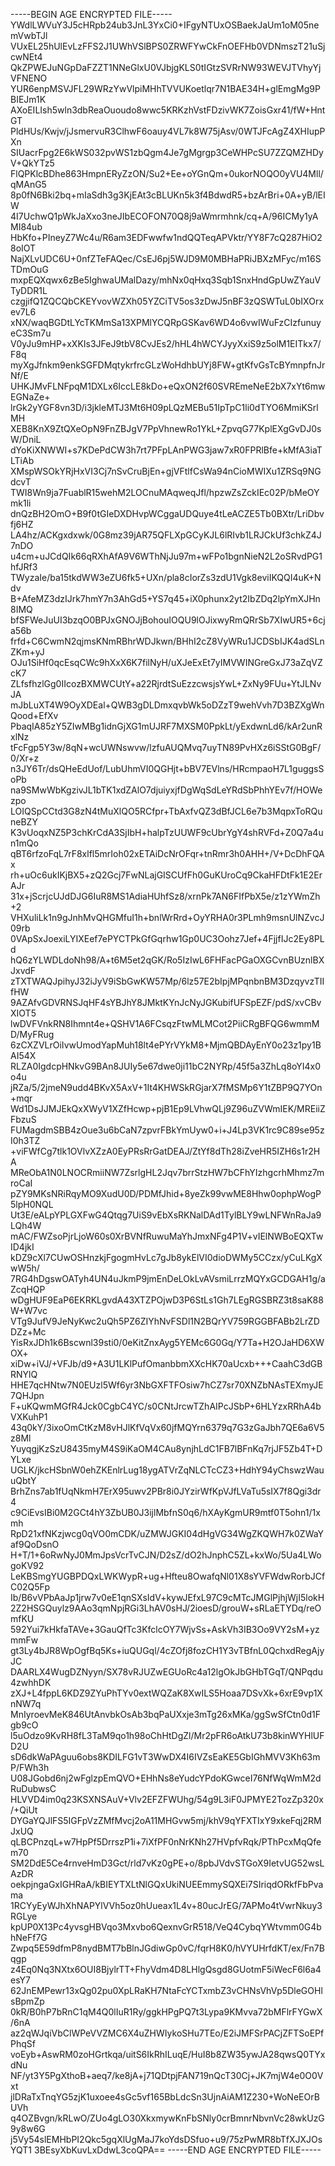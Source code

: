 -----BEGIN AGE ENCRYPTED FILE-----
YWdlLWVuY3J5cHRpb24ub3JnL3YxCi0+IFgyNTUxOSBaekJaUm1oM05nemVwbTJl
VUxEL25hUlEvLzFFS2J1UWhVSlBPS0ZRWFYwCkFnOEFHb0VDNmszT21uSjcwNEt4
QkZPWEJuNGpDaFZZT1NNeGlxU0VJbjgKLS0tIGtzSVRrNW93WEVJTVhyYjVFNENO
YUR6enpMSVJFL29WRzYwVlpiMHhTVVUKoetlqr7N1BAE34H+glEmgMg9PBIEJm1K
AXoEILIsh5wln3dbReaOuoudo8wwc5KRKzhVstFDzivWK7ZoisGxr41/fW+HntGT
PldHUs/Kwjv/jJsmervuR3ClhwF6oauy4VL7k8W75jAsv/0WTJFcAgZ4XHIupPXn
SIUacrFpg2E6kWS032pvWS1zbQgm4Je7gMgrgp3CeWHPcSU7ZZQMZHDyV+QkYTz5
FlQPKlcBDhe863HmpnERyZzON/Su2+Ee+oYGnQm+0ukorNOQO0yVU4Mll/qMAnG5
8p0fN6Bki2bq+mIaSdh3g3KjEAt3cBLUKn5k3f4BdwdR5+bzArBri+0A+yB/lEIW
4I7UchwQ1pWkJaXxo3neJIbECOFON70Q8j9aWmrmhnk/cq+A/96ICMy1yAMI84ub
HbKfo+PIneyZ7Wc4u/R6am3EDFwwfw1ndQQTeqAPVktr/YY8F7cQ287HiO28oIOT
NajXLvUDC6U+0nfZTeFAQec/CsEJ6pj5WJD9M0MBHaPRiJBXzMFyc/m16STDmOuG
mxpEQXqwx6zBe5IghwaUMalDazy/mhNx0qHxq3Sqb1SnxHndGpUwZYauVTyDDR1L
czgjifQ1ZQCQbCKEYvovWZXh05YZCiTV5os3zDwJ5nBF3zQSWTuL0bIXOrxev7L6
xNX/waqBGDtLYcTKMmSa13XPMlYCQRpGSKav6WD4o6vwIWuFzCIzfunuyeC3Sm7u
V0yJu9mHP+xXKIs3JFeJ9tbV8CvJEs2/hHL4hWCYJyyXxiS9z5olM1EITkx7/F8q
myXgJfnkm9enkSGFDMqtykrfrcGLzWoHdhbUYj8FW+gtKfvGsTcBYmnpfnJrNf/E
UHKJMvFLNFpqM1DXLx6IccLE8kDo+eQxON2f60SVREmeNeE2bX7xYt6mwEGNaZe+
lrGk2yYGF8vn3D/i3jkleMTJ3Mt6H09pLQzMEBu51IpTpC1li0dTYO6MmiKSrlMH
XEB8KnX9ZtQXeOpN9FnZBJgV7PpVhnewRo1YkL+ZpvqG77KplEXgGvDJ0sW/DniL
dYoKiXNWWI+s7KDePdCW3h7rt7PFpLAnPWG3jaw7xR0FPRlBfe+kMfA3iaTLTiAb
XMspWSOkYRjHxVI3Cj7nSvCruBjEn+gjVFtlfCsWa94nCioMWIXu1ZRSq9NGdcvT
TWI8Wn9ja7FuablR15wehM2LOCnuMAqweqJfl/hpzwZsZckIEc02P/bMeOYmk1li
dnQzBH2OmO+B9f0tGIeDXDHvpWCggaUDQuye4tLeACZE5Tb0BXtr/LriDbvfj6HZ
LA4hz/ACKgxdxwk/0G8mz39jAR75QFLXpGCyKJL6lRIvb1LRJCkUf3chkZ4J7nDO
u4cm+uJCdQIk66qRXhAfA9V6WThNjJu97m+wFPo1bgnNieN2L2oSRvdPG1hfJRf3
TWyzaIe/ba15tkdWW3eZU6fk5+UXn/pla8cIorZs3zdU1Vgk8eviIKQQI4uK+Ndv
B+AfeMZ3dzIJrk7hmY7n3AhGd5+YS7q45+iX0phunx2yt2IbZDq2lpYmXJHn8IMQ
bfSFWeJuUI3bzqO0BPJxGNOJjBohouIOQU9lOJixwyRmQRrSb7XIwUR5+6cja56b
frfd+C6CwmN2qjmsKNmRBhrWDJkwn/BHhI2cZ8VyWRu1JCDSbIJK4adSLnZKm+yJ
OJu1SiHf0qcEsqCWc9hXxX6K7filNyH/uXJeExEt7yIMVWINGreGxJ73aZqVZcK7
ZLfsfhzlGg0IIcozBXMWCUtY+a22RjrdtSuEzzcwsjsYwL+ZxNy9FUu+YtJLNvJA
mJbLuXT4W9OyXDEal+QWB3gDLDmxqvbWk5oDZzT9wehVvh7D3BZXgWnQood+EfXv
PbaqIA85zY5ZIwMBg1idnGjXG1mUJRF7MXSM0PpkLt/yExdwnLd6/kAr2unRxlNz
tFcFgp5Y3w/8qN+wcUWNswvw/lzfuAUQMvq7uyTN89PvHXz6iSStG0BgF/0/Xr+z
n3JY6Tr/dsQHeEdUof/LubUhmVI0QGHjt+bBV7EVlns/HRcmpaoH7L1guggsSoPb
na9SMwWbKgzivJL1bTK1xdZAlO7djuiyxjfDgWqSdLeYRdSbPhhYEv7f/HOWezpo
LOIQSpCCtd3G8zN4tMuXlQO5RCfpr+TbAxfvQZ3dBfJCL6e7b3MqpxToRQuneBZY
K3vUoqxNZ5P3chKrCdA3SjIbH+halpTzUUWF9cUbrYgY4shRVFd+Z0Q7a4un1mQo
qBT6rfzoFqL7rF8xlfl5mrIoh02xETAiDcNrOFqr+tnRmr3h0AHH+/V+DcDhFQAx
rh+uOc6ukIKjBX5+zQ2Gcj7FwNLajGISCUfFh0GuKUroCq9CkaHFDtFk1E2ErAJr
31x+jScrjcUJdDJG6IuR8MS1AdiaHUhfSz8/xrnPk7AN6FIfPbX5e/z1zYWmZh+2
VHXuliLk1n9gJnhMvQHGMfuI1h+bnlWrRrd+OyYRHA0r3PLmh9msnUlNZvcJ09rb
0VApSxJoexiLYIXEef7ePYCTPkGfGqrhw1Gp0UC3Oohz7Jef+4FjjfIJc2Ey8PLd
hQ6zYLWDLdoNh98/A+t6M5et2qGK/Ro5IzIwL6FHFacPGaOXGCvnBUznlBXJxvdF
zTXTWAQJpihyJ32iJyV9iSbGwKW57Mp/6lz57E2bIpjMPqnbnBM3DzqyvzTIIfHW
9AZAfvGDVRNSJqHF4sYBJhY8JMktKYnJcNyJGKubifUFSpEZF/pdS/xvCBvXIOT5
lwDVFVnkRN8Ihmnt4e+QSHV1A6FCsqzFtwMLMCot2PiiCRgBFQG6wmmMD/MyFRug
6zCXZVLrOiIvwUmodYapMuh18lt4ePYrVYkM8+MjmQBDAyEnY0o23z1py1BAI54X
RLZA0IgdcpHNkvG9BAn8JUIy5e67dwe0ji11bC2NYRp/45f5a3ZhLq8oYI4x0o4u
jRZa/5/2jmeN9udd4BKvX5AxV+1It4KHWSkRGjarX7fMSMp6Y1tZBP9Q7YOn+mqr
Wd1DsJJMJEkQxXWyV1XZfHcwp+pjB1Ep9LVhwQLj9Z96uZVWmIEK/MREiiZFbzuS
FUMagdmSBB4zOue3u6bCaN7zpvrFBkYmUyw0+i+J4Lp3VK1rc9C89se95zI0h3TZ
+viFWfCg7tlk1OVlvXZzA0EyPRsRrGatDEAJ/ZtYf8dTh28iZveHR5IZH6s1r2HA
MReObA1N0LNOCRmiiNW7ZsrlgHL2Jqv7brrStzHW7bCFhYIzhgcrhMhmz7mroCaI
pZY9MKsNRiRqyMO9XudU0D/PDMfJhid+8yeZk99vwME8Hhw0ophpWogP5lpH0NQL
Ut3E/eALpYPLGXFwG4Qtqg7UiS9vEbXsRKNalDAd1TylBLY9wLNFWnRaJa9LQh4W
mAC/FWZsoPjrLjoW60s0XrBVNfRuwuMaYhJmxNFg4P1V+vIElNWBoEQXTwID4jkI
kDZ9cXl7CUwOSHnzkjFgogmHvLc7gJb8ykElVI0dioDWMy5CCzx/yCuLKgXwW5h/
7RG4hDgswOATyh4UN4uJkmP9jmEnDeLOkLvAVsmiLrrzMQYxGCDGAH1g/aZcqHQP
wDgHUF9EaP6EKRKLgvdA43XTZPOjwD3P6StLs1Gh7LEgRGSBRZ3t8saK88W+W7vc
VTg9JufV9JeNyKwc2uQh5PZ6ZIYhNvFSDl1N2BQrYV759RGGBFABb2LrZDDZz+Mc
YisRxJDh1k6Bscwnl39sti0/0eKitZnxAyg5YEMc6G0Gq/Y7Ta+H2OJaHD6XWOX+
xiDw+iVJ/+VFJb/d9+A3U1LKlPufOmanbbmXXcHK70aUcxb+++CaahC3dGBRNYlQ
HHE7qcHNtw7N0EUzl5Wf6yr3NbGXFTFOsiw7hCZ7sr70XNZbNAsTEXmyJE7QHJpn
F+uKQwmMGfR4Jck0CgbC4YC/s0CNtJrcwTZhAIPcJSbP+6HLYzxRRhA4bVXKuhP1
43q0kY/3ixoOmCtKzM8vHJlKfVqVx60jfMQYrn6379q7G3zGaJbh7QE6a6V5z8Ml
YuyqgjKzSzU8435myM4S9iKaOM4CAu8ynjhLdC1FB7lBFnKq7rjJF5Zb4T+DYLxe
UGLK/jkcHSbnW0ehZKEnlrLug18ygATVrZqNLCTcCZ3+HdhY94yChswzWauuQbtY
BrhZns7ab1fUqNkmH7ErX95uwv2PBr8i0JYzirWfKpVJfLVaTu5sIX7f8Qgi3dr4
c9CiEvsIBi0M2GCt4hY3ZbUB0J3ijlMbfnS0q6/hXAyKgmUR9mtf0T5ohn1/1xmh
RpD21xfNKzjwcg0qVO0mCDK/uZMWJGKI04dHgVG34WgZKQWH7k0ZWaYaf9QoDsnO
H+T/1+6oRwNyJ0MmJpsVcrTvCJN/D2sZ/dO2hJnphC5ZL+kxWo/5Ua4LWogoKV92
LeKBSmgYUGBPDQxLWKWypR+ug+Hfteu8OwafqNl01X8sYVFWdwRorbJCfC02Q5Fp
Ib/B6vVPbAaJp1jrw7v0eE1qnSXsIdV+kywJEfxL97C9cMTcJMGlPjhjWjI5lokH
2Z2HSGQuylz9AAo3qmNpjRGi3LhAV0sHJ/2ioesD/grouW+sRLaETYDq/reOmfKU
592Yui7kHkfaTAVe+3GauQfTc3KfclcOY7WjvSs+AskVh3IB3Oo9VY2sM+yzmmFw
gt3Ly4bJR8WpOgfBq5Ks+iuQUGql/4cZOfj8fozCH1Y3vTBfnL0QchxdRegAjyJC
DAARLX4WugDZNyyn/SX78vRJUZwEGUoRc4a12lgOkJbGHbTGqT/QNPqdu4zwhhDK
zXJ+L4fppL6KDZ9ZYuPhTYv0extWQZaK8XwILS5Hoaa7DSvXk+6xrE9vp1XnNW7q
MnIyroevMeK846UtAnvbkOsAb3bqPaUXxje3mTg26xMKa/ggSwSfCtn0d1Fgb9cO
l5uOdzo9KvRH8fL3TaM9qo1h98oChHtDgZl/Mr2pFR6oAtkU73b8kinWYHlUFD2U
sD6dkWaPAguu6obs8KDILFG1vT3WwDX4I6IVZsEaKE5GbIGhMVV3Kh63mP/FWh3h
U08JGobd6nj2wFglzpEmQVO+EHhNs8eYudcYPdoKGwceI76NfWqWmM2dRuDubwsC
HLVVD4im0q23KSXNSAuV+Vlv2EFZFWUhg/54g9L3iF0JPMYE2TozZp320x/+QiUt
DYGaYQJlFS5IGFpVzZMfMvcj2oA11MHGvw5mj/khV9qYFXTIxY9xkeFqj2RMJxUQ
qLBCPnzqL+w7HpPf5DrrszP1i+7iXfPF0nNrKNh27HVpfvRqk/PThPcxMqQfem70
SM2DdE5Ce4rnveHmD3Gct/rld7vKz0gPE+o/8pbJVdvSTGoX9IetvUG52wsLAzDR
oekpjngaGxIGHRaA/kBIEYTXLtNlGQxUkiNUEEmmySQXEi7SIriqdORkfFbPvama
1RCYyEyWJhXhNAPYlVVh5oz0hUueax1L4v+80ucJrEG/7APMo4tVwrNkuy3RGLye
kpUP0X13Pc4yvsgHBVqo3Mxvbo6QexnvGrR518/VeQ4CybqYWtvmm0G4bhNeFf7G
Zwpq5E59dfmP8nydBMT7bBlnJGdiwGp0vC/fqrH8K0/hVYUHrfdKT/ex/Fn7Bqgp
z4Eq0Nq3NXtx6OUI8BjylrTT+FhyVdm4D8LHlgQsgd8GUotmF5iWecF6l6a4esY7
62JnEMPewr13xQg02pu0XpLRaKH7NtaFcYCTxmbZ3vCHNsVhVp5DleGOHlsBpmZp
0kR/B0hP7bRnC1qM4Q0lIuR1Ry/ggkHPgPQ7t3Lypa9KMvva72bMFlrFYGwX/6nA
az2qWJqiVbClWPeVVZMC6X4uZHWIykoSHu7TEo/E2iJMFSrPACjZFTSoEPfPhqSf
voEyb+AswRM0zoHGrtkqa/uitS6IkRhILuqE/HuI8b8ZW35ywJA28qwsQ0TYxdNu
NF/yt3Y5PgXthoB+aeq7/ke8jA+j71QDtpjFAN719nQcT30Cj+JK7mjW4e0O0Vxt
jlDRaTxTnqYG5zjK1uxoee4sGc5vf165BbLdcSn3UjnAiAM1Z230+WoNeEOrBUVh
q4OZBvgn/kRLwO/ZUo4gLO30XkxmywKnFbSNly0crBmnrNbvnVc28wkUzG9y8w6G
j5Vy54slEMHbPI2Qkc5gqXlUgMaJ7koYdsDSfuo+u9/75zPwMR8bTfXJXJOsYQT1
3BEsyXbKuvLxDdwL3coQPA==
-----END AGE ENCRYPTED FILE-----
